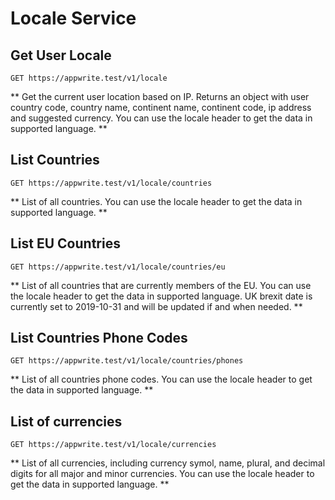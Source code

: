 # Locale Service

## Get User Locale

```http request
GET https://appwrite.test/v1/locale
```

** Get the current user location based on IP. Returns an object with user country code, country name, continent name, continent code, ip address and suggested currency. You can use the locale header to get the data in supported language. **

## List Countries

```http request
GET https://appwrite.test/v1/locale/countries
```

** List of all countries. You can use the locale header to get the data in supported language. **

## List EU Countries

```http request
GET https://appwrite.test/v1/locale/countries/eu
```

** List of all countries that are currently members of the EU. You can use the locale header to get the data in supported language. UK brexit date is currently set to 2019-10-31 and will be updated if and when needed. **

## List Countries Phone Codes

```http request
GET https://appwrite.test/v1/locale/countries/phones
```

** List of all countries phone codes. You can use the locale header to get the data in supported language. **

## List of currencies

```http request
GET https://appwrite.test/v1/locale/currencies
```

** List of all currencies, including currency symol, name, plural, and decimal digits for all major and minor currencies. You can use the locale header to get the data in supported language. **

